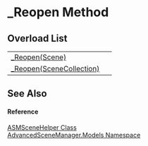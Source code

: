 # _Reopen Method


## Overload List
<table>
<tr>
<td><a href="M_AdvancedSceneManager_Models_ASMSceneHelper__Reopen">_Reopen(Scene)</a></td>
<td> </td></tr>
<tr>
<td><a href="M_AdvancedSceneManager_Models_ASMSceneHelper__Reopen_1">_Reopen(SceneCollection)</a></td>
<td> </td></tr>
</table>

## See Also


#### Reference
<a href="T_AdvancedSceneManager_Models_ASMSceneHelper">ASMSceneHelper Class</a>  
<a href="N_AdvancedSceneManager_Models">AdvancedSceneManager.Models Namespace</a>  
